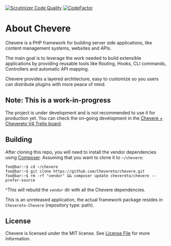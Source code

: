 [![Scrutinizer Code
Quality](https://scrutinizer-ci.com/g/Chevereto/chevere/badges/quality-score.png?b=master)](https://scrutinizer-ci.com/g/Chevereto/chevere/?branch=master)
[![CodeFactor](https://www.codefactor.io/repository/github/Chevereto/chevere/badge)](https://www.codefactor.io/repository/github/Chevereto/chevere)

# About Chevere

Chevere is a PHP framework for building server side applications, like content management systems, websites and APIs.

The main goal is to leverage the work needed to build extensible applications by providing reusable tools like Routing, Hooks, CLI commands, Controllers and automatic API mapping.

Chevere provides a layered architecture, easy to customize so you users can distribute plugins with more peace of mind.

## Note: This is a work-in-progress

The project is under development and is not recommended to use it for production yet. You can check the on-going development in the [Chevere + Chevereto V4 Trello board](https://trello.com/b/DCZhECwN/chevere-chevereto-v4).

## Building

After cloning this repo, you will need to install the vendor dependencies using
[Composer](https://getcomposer.org/). Assuming that you want to clone it to `~/chevere`:

```console
foo@bar:~$ cd ~/chevere
foo@bar:~$ git clone https://github.com/Chevereto/chevere.git
foo@bar:~$ rm -rf "vendor" && composer update chevereto/chevere --prefer-source
```

^This will rebuild the `vendor` dir with all the Chevere dependencies.

This is an unreleased application, the actual framework package resides in `Chevereto-Chevere` (repository type:
path).

## License

Chevere is licensed under the MIT license. See [License File](LICENSE) for more information.
